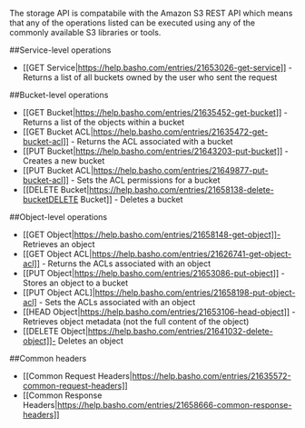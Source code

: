 The storage API is compatabile with the Amazon S3 REST API which means that any of the operations listed can be executed using any of the commonly available S3 libraries or tools.

##Service-level operations

* [[GET Service|https://help.basho.com/entries/21653026-get-service]] - Returns a list of all buckets owned by the user who sent the request

##Bucket-level operations

* [[GET Bucket|https://help.basho.com/entries/21635452-get-bucket]] - Returns a list of the objects within a bucket
* [[GET Bucket ACL|https://help.basho.com/entries/21635472-get-bucket-acl]] - Returns the ACL associated with a bucket
* [[PUT Bucket|https://help.basho.com/entries/21643203-put-bucket]] - Creates a new bucket
* [[PUT Bucket ACL|https://help.basho.com/entries/21649877-put-bucket-acl]] - Sets the ACL permissions for a bucket
* [[DELETE Bucket|https://help.basho.com/entries/21658138-delete-bucketDELETE Bucket]] - Deletes a bucket

##Object-level operations

* [[GET Object|https://help.basho.com/entries/21658148-get-object]]- Retrieves an object
* [[GET Object ACL|https://help.basho.com/entries/21626741-get-object-acl]] - Returns the ACLs associated with an object
* [[PUT Object|https://help.basho.com/entries/21653086-put-object]] - Stores an object to a bucket
* [[PUT Object ACL]|https://help.basho.com/entries/21658198-put-object-acl] - Sets the ACLs associated with an object
* [[HEAD Object|https://help.basho.com/entries/21653106-head-object]] - Retrieves object metadata (not the full content of the object)
* [[DELETE Object|https://help.basho.com/entries/21641032-delete-object]]- Deletes an object

##Common headers

* [[Common Request Headers|https://help.basho.com/entries/21635572-common-request-headers]]
* [[Common Response Headers|https://help.basho.com/entries/21658666-common-response-headers]]

